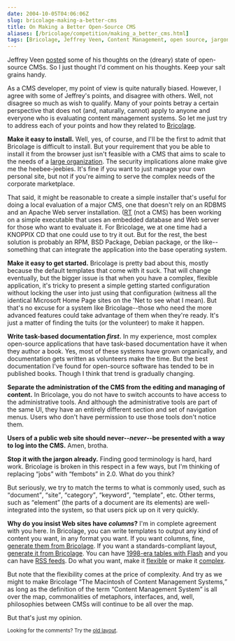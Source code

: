 ```yaml
--- 
date: 2004-10-05T04:06:06Z
slug: bricolage-making-a-better-cms
title: On Making a Better Open-Source CMS
aliases: [/bricolage/competition/making_a_better_cms.html]
tags: [Bricolage, Jeffrey Veen, Content Management, open source, jargon, XHTML, CSS, RSS]
---
```


<p>Jeffrey Veen <a href="http://www.veen.com/jeff/archives/000622.html" title="Making a Better Open Source CMS">posted</a> some of his thoughts on the (dreary) state of open-source CMSs. So I just thought I'd comment on his thoughts. Keep your salt grains handy.</p>

<p>As a CMS developer, my point of view is quite naturally biased. However, I agree with some of Jeffrey's points, and disagree with others. Well, not disagree so much as wish to qualify. Many of your points betray a certain perspective that does not (and, naturally, cannot) apply to anyone and everyone who is evaluating content management systems. So let me just try to address each of your points and how they related to <a href="http://www.bricolage.cc/" title="Visit the Bricolage CMS Website">Bricolage</a>.</p>

<p><strong>Make it easy to install.</strong> Well, yes, of course, and I'll be the first to admit that Bricolage is difficult to install. But your requirement that you be able to install it from the browser just isn't feasible with a CMS that aims to scale to the needs of a <a href="http://www.who.int/" title="The World Health Organization uses Bricolage">large organization</a>. The security implications alone make give me the heebee-jeebies. It's fine if you want to just manage your own personal site, but not if you're aiming to serve the complex needs of the corporate marketplace.</p>

<p>That said, it might be reasonable to create a simple installer that's useful for doing a local evaluation of a major CMS, one that doesn't rely on an RDBMS and an Apache Web server installation. (<a href="http://www.bestpractical.com/rt/" title="Request Tracker">RT</a> (not a CMS) has been working on a simple executable that uses an embedded database and Web server for those who want to evaluate it. For Bricolage, we at one time had a KNOPPIX CD that one could use to try it out. But for the rest, the best solution is probably an RPM, BSD Package, Debian package, or the like--something that can integrate the application into the base operating system.</p>

<p><strong>Make it easy to get started.</strong> Bricolage is pretty bad about this, mostly because the default templates that come with it suck. That will change eventually, but the bigger issue is that when you have a complex, flexible application, it's tricky to present a simple getting started configuration without locking the user into just using that configuration (witness all the identical Microsoft Home Page sites on the 'Net to see what I mean). But that's no excuse for a system like Bricolage--those who need the more advanced features could take advantage of them when they're ready. It's just a matter of finding the tuits (or the volunteer) to make it happen.</p>

<p><strong>Write task-based documentation <em>first</em>.</strong> In my experience, most complex open-source applications that have task-based documentation have it when they author a book. Yes, most of these systems have grown organically, and documentation gets written as volunteers make the time. But the best documentation I've found for open-source software has tended to be in published books. Though I think that trend is gradually changing.</p>

<p><strong>Separate the administration of the CMS from the editing and managing of content.</strong> In Bricolage, you do not have to switch accounts to have access to the administrative tools. And although the administrative tools are part of the same UI, they have an entirely different section and set of navigation menus. Users who don't have permission to use those tools don't notice them.</p>

<p><strong>Users of a public web site should never--<em>never</em>--be presented with a way to log into the CMS.</strong> Amen, brotha.</p>

<p><strong>Stop it with the jargon already.</strong> Finding good terminology is hard, hard work. Bricolage is broken in this respect in a few ways, but I'm thinking of replacing <q>jobs</q> with <q>fembots</q> in 2.0. What do you think?</p>

<p>But seriously, we try to match the terms to what is commonly used, such as <q>document</q>, <q>site</q>, <q>category</q>, <q>keyword</q>, <q>template</q>, etc. Other terms, such as <q>element</q> (the parts of a document are its elements) are well-integrated into the system, so that users pick up on it very quickly.</p>

<p><strong>Why do you insist Web sites have <em>columns</em>?</strong> I'm in complete agreement with you here. In Bricolage, you can write templates to output any kind of content you want, in any format you want. If you want columns, fine, <a href="http://www.who.int/" title="The WHO generates a three-column layout with Bricolage">generate them from Bricolage</a>. If you want a standards-compliant layout, <a href="http://www.bricolage.cc/" title="Bricolage.cc is valid XHTML 1.1 generated by Bricolage">generate it from Bricolage</a>. You can have <a href="http://et.yahoo.com/" title="ETonline uses Bricolage">1998-era tables with Flash</a> and you can have <a href="http://www.rfa.org/english/rss.xml" title="Radio Free Asia generates RSS Feeds in Bricolage">RSS feeds</a>. Do what you want, make it <a href="http://www.rfa.org/" title="RFA outputs XHTML and CSS from Bricolage">flexible</a> or make it <a href="http://www.plsweb.com/" title="Performance Learning Systems uses Bricolage">complex</a>.</p>

<p>But note that the flexibility comes at the price of complexity. And try as we might to make Bricolage <q>The Macintosh of Content Management Systems,</q> as long as the definition of the term <q>Content Management System</q> is all over the map, commonalities of metaphors, interfaces, and, well, philosophies between CMSs will continue to be all over the map.</p>

<p>But that's just my opinion.</p>

<p class="past"><small>Looking for the comments? Try the <a rel="nofollow" href="//past.justatheory.com/bricolage/competition/making_a_better_cms.html">old layout</a>.</small></p>


